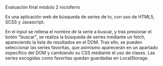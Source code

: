 
Evaluación final módulo 2 rocioferro

Es una aplicación web de búsqueda de series de tv, con uso de HTML5, SCSS y Javascript.

En el input se rellena el nombre de la serie a buscar, y tras presionar el botón "buscar", se realiza la búsqueda de series mediante un fetch, apareciendo la lista de resultados en el DOM.
Tras ello, se pueden seleccionar las series favoritas, que asimismo aparecerán en un apartado específico del DOM y cambiando su CSS mediante el uso de clases. Las series escogidas como favoritas quedan guardadas en LocalStorage.

